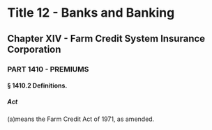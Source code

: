 
# Title 12 - Banks and Banking
## Chapter XIV - Farm Credit System Insurance Corporation
### PART 1410 - PREMIUMS
#### § 1410.2 Definitions.
##### Act

(a)means the Farm Credit Act of 1971, as amended.
